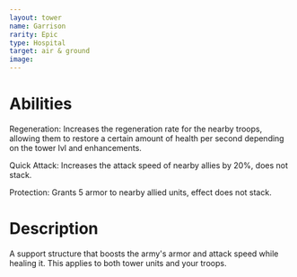 ```yaml
---
layout: tower
name: Garrison
rarity: Epic
type: Hospital
target: air & ground
image: 
---
```


# Abilities

Regeneration: Increases the regeneration rate for the nearby troops, allowing them to restore a certain amount of health per second depending on the tower lvl and enhancements.

Quick Attack: Increases the attack speed of nearby allies by 20%, does not stack.

Protection: Grants 5 armor to nearby allied units, effect does not stack.

# Description

A support structure that boosts the army's armor and attack speed while healing it. This applies to both tower units and your troops.
